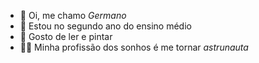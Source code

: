 - 👋 Oi, me chamo *Germano*
- 📖 Estou no segundo ano do ensino médio
- 📙 Gosto de ler e pintar
- 🧑‍🚀 Minha profissão dos sonhos é me tornar *astrunauta*  
